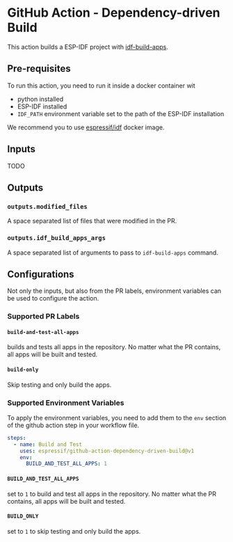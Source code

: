 # GitHub Action - Dependency-driven Build

This action builds a ESP-IDF project with [idf-build-apps](https://github.com/espressif/idf-build-apps).

## Pre-requisites

To run this action, you need to run it inside a docker container wit

- python installed
- ESP-IDF installed
- `IDF_PATH` environment variable set to the path of the ESP-IDF installation

We recommend you to use [espressif/idf](https://hub.docker.com/r/espressif/idf) docker image.

## Inputs

TODO

## Outputs

### `outputs.modified_files`

A space separated list of files that were modified in the PR.

### `outputs.idf_build_apps_args`

A space separated list of arguments to pass to `idf-build-apps` command.

## Configurations

Not only the inputs, but also from the PR labels, environment variables can be used to configure the action.

### Supported PR Labels

#### `build-and-test-all-apps`

builds and tests all apps in the repository. No matter what the PR contains, all apps will be built and tested.

#### `build-only`

Skip testing and only build the apps.

### Supported Environment Variables

To apply the environment variables, you need to add them to the `env` section of the github action step in your workflow file.

```yaml
steps:
  - name: Build and Test
    uses: espressif/github-action-dependency-driven-build@v1
    env:
      BUILD_AND_TEST_ALL_APPS: 1
```

#### `BUILD_AND_TEST_ALL_APPS`

set to `1` to build and test all apps in the repository. No matter what the PR contains, all apps will be built and tested.

#### `BUILD_ONLY`

set to `1` to skip testing and only build the apps.
